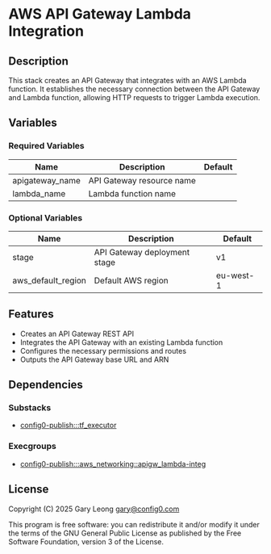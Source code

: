 # AWS API Gateway Lambda Integration

## Description
This stack creates an API Gateway that integrates with an AWS Lambda function. It establishes the necessary connection between the API Gateway and Lambda function, allowing HTTP requests to trigger Lambda execution.

## Variables

### Required Variables

| Name | Description | Default |
|------|-------------|---------|
| apigateway_name | API Gateway resource name |  |
| lambda_name | Lambda function name |  |

### Optional Variables

| Name | Description | Default |
|------|-------------|---------|
| stage | API Gateway deployment stage | v1 |
| aws_default_region | Default AWS region | eu-west-1 |

## Features
- Creates an API Gateway REST API
- Integrates the API Gateway with an existing Lambda function
- Configures the necessary permissions and routes
- Outputs the API Gateway base URL and ARN

## Dependencies

### Substacks
- [config0-publish:::tf_executor](https://api-app.config0.com/web_api/v1.0/stacks/config0-publish/tf_executor)

### Execgroups
- [config0-publish:::aws_networking::apigw_lambda-integ](https://api-app.config0.com/web_api/v1.0/exec/groups/config0-publish/aws_networking/apigw_lambda-integ)

## License
Copyright (C) 2025 Gary Leong <gary@config0.com>

This program is free software: you can redistribute it and/or modify
it under the terms of the GNU General Public License as published by
the Free Software Foundation, version 3 of the License.



